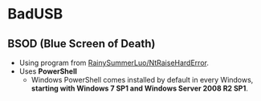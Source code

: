 # BadUSB

## BSOD (Blue Screen of Death)

- Using program from [RainySummerLuo/NtRaiseHardError](https://github.com/RainySummerLuo/NtRaiseHardError).
- Uses **PowerShell**
  - Windows PowerShell comes installed by default in every Windows, **starting with Windows 7 SP1 and Windows Server 2008 R2 SP1**.
